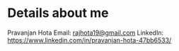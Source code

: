 # Details about me
Pravanjan Hota
Email: rajhota19@gmail.com
LinkedIn: https://www.linkedin.com/in/pravanjan-hota-47bb6533/
